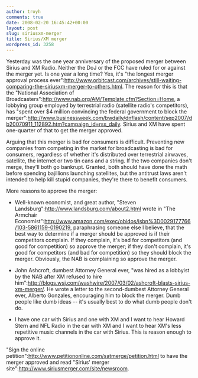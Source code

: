 ```yaml
---
author: troyh
comments: true
date: 2008-02-20 16:45:42+00:00
layout: post
slug: siriusxm-merger
title: Sirius/XM merger
wordpress_id: 3258
---
```


Yesterday was the one year anniversary of the proposed merger between Sirius and XM Radio. Neither the DoJ or the FCC have ruled for or against the merger yet. Is one year a long time? Yes, it's "the longest merger approval process ever":http://www.orbitcast.com/archives/still-waiting-comparing-the-siriusxm-merger-to-others.html. The reason for this is that the "National Association of Broadcasters":http://www.nab.org/AM/Template.cfm?Section=Home, a lobbying group employed by terrestrial radio (satellite radio's competitors), has "spent over $4 million convincing the federal government to block the merger":http://www.businessweek.com/bwdaily/dnflash/content/sep2007/db20070911_112892.htm?campaign_id=rss_daily. Sirius and XM have spent one-quarter of that to get the merger approved.


<!-- more -->

Arguing that this merger is bad for consumers is difficult. Preventing new companies from competing in the market for broadcasting is bad for consumers, regardless of whether it's distributed over terrestrial airwaves, satellite, the internet or two tin cans and a string. If the two companies don't merge, they'll both go bankrupt. Granted, both should have done the math before spending bajillions launching satellites, but the antitrust laws aren't intended to help kill stupid companies, they're there to benefit consumers.

More reasons to approve the merger:

* Well-known economist, and great author, "Steven Landsburg":http://www.landsburg.com/about2.html wrote in "The Armchair Economist":http://www.amazon.com/exec/obidos/isbn%3D0029177766/103-5861159-0190219, paraphrasing someone else I believe, that the best way to determine if a merger should be approved is if their competitors complain. If they complain, it's bad for competitors (and good for competition) so approve the merger; if they don't complain, it's good for competitors (and bad for competition) so they should block the merger. Obviously, the NAB is complaining so approve the merger.

* John Ashcroft, dumbest Attorney General ever, "was hired as a lobbyist by the NAB after XM refused to hire him":http://blogs.wsj.com/washwire/2007/03/02/ashcroft-blasts-sirius-xm-merger/. He wrote a letter to the second-dumbest Attorney General ever, Alberto Gonzales, encouraging him to block the merger. Dumb people like dumb ideas -- it's usually best to do what dumb people don't do.

* I have one car with Sirius and one with XM and I want to hear Howard Stern and NFL Radio in the car with XM and I want to hear XM's less repetitive music channels in the car with Sirius. This is reason enough to approve it.

"Sign the online petition":http://www.petitiononline.com/satmerge/petition.html to have the merger approved and read "Sirius' merger site":http://www.siriusmerger.com/site/newsroom.
